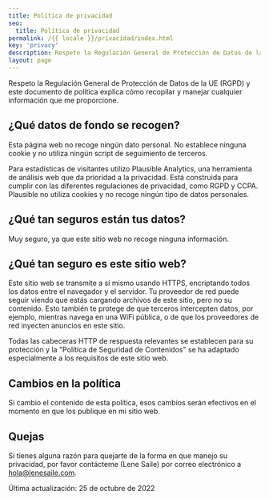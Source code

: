 ```yaml
---
title: Política de privacidad
seo:
  title: Política de privacidad
permalink: /{{ locale }}/privacidad/index.html
key: 'privacy'
description: Respeto la Regulación General de Protección de Datos de la UE (RGPD) y este documento de política explica cómo recopilar y manejar cualquier información que me proporcione.
layout: page
---
```


Respeto la Regulación General de Protección de Datos de la UE (RGPD) y este documento de política explica cómo recopilar y manejar cualquier información que me proporcione.

## ¿Qué datos de fondo se recogen?

Esta página web no recoge ningún dato personal. No establece ninguna cookie y no utiliza ningún script de seguimiento de terceros.

Para estadísticas de visitantes utilizo Plausible Analytics, una herramienta de análisis web que da prioridad a la privacidad. Está construida para cumplir con las diferentes regulaciones de privacidad, como RGPD y CCPA. Plausible no utiliza cookies y no recoge ningún tipo de datos personales.

## ¿Qué tan seguros están tus datos?

Muy seguro, ya que este sitio web no recoge ninguna información.

## ¿Qué tan seguro es este sitio web?

Este sitio web se transmite a sí mismo usando HTTPS, encriptando todos los datos entre el navegador y el servidor. Tu proveedor de red puede seguir viendo que estás cargando archivos de este sitio, pero no su contenido. Esto también te protege de que terceros intercepten datos, por ejemplo, mientras navega en una WiFi pública, o de que los proveedores de red inyecten anuncios en este sitio.

Todas las cabeceras HTTP de respuesta relevantes se establecen para su protección y la "Política de Seguridad de Contenidos" se ha adaptado especialmente a los requisitos de este sitio web.

## Cambios en la política

Si cambio el contenido de esta política, esos cambios serán efectivos en el momento en que los publique en mi sitio web.

## Quejas

Si tienes alguna razón para quejarte de la forma en que manejo su privacidad, por favor contácteme (Lene Saile) por correo electrónico a [hola@lenesaile.com](mailto:hello@hola@lenesaile.com).

Última actualización: 25 de octubre de 2022
